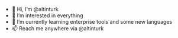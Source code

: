 - 👋 Hi, I’m @altinturk
- 👀 I’m interested in everything
- 🌱 I’m currently learning enterprise tools and some new languages
- 📫 Reach me anywhere via @altinturk

<!---
- 💞️ I’m looking to collaborate on ...
altinturk/altinturk is a ✨ special ✨ repository because its `README.md` (this file) appears on your GitHub profile.
You can click the Preview link to take a look at your changes.
--->
